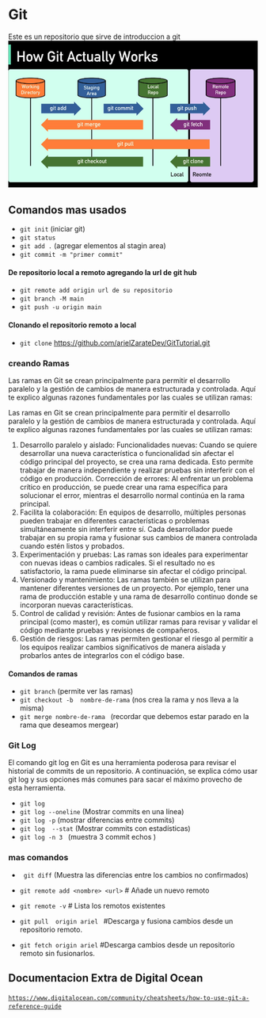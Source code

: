 # Git

Este es un repositorio que sirve de introduccion a git
![git](public/images/git.png)

## Comandos mas usados

- `git init` (iniciar git)
- `git status`
- `git add .` (agregar elementos al stagin area)
- `git commit -m "primer commit"`

#### De repositorio local a remoto agregando la url de git hub

- `git remote add origin url de su repositorio`
- `git branch -M main`
- `git push -u origin main`

#### Clonando el repositorio remoto a local

- `git clone` https://github.com/arielZarateDev/GitTutorial.git

### creando Ramas

Las ramas en Git se crean principalmente para permitir el desarrollo paralelo y la gestión de cambios de manera estructurada y controlada. Aquí te explico algunas razones fundamentales por las cuales se utilizan ramas:

Las ramas en Git se crean principalmente para permitir el desarrollo paralelo y la gestión de cambios de manera estructurada y controlada. Aquí te explico algunas razones fundamentales por las cuales se utilizan ramas:

1. Desarrollo paralelo y aislado:
   Funcionalidades nuevas: Cuando se quiere desarrollar una nueva característica o funcionalidad sin afectar el código principal del proyecto, se crea una rama dedicada. Esto permite trabajar de manera independiente y realizar pruebas sin interferir con el código en producción.
   Corrección de errores: Al enfrentar un problema crítico en producción, se puede crear una rama específica para solucionar el error, mientras el desarrollo normal continúa en la rama principal.
2. Facilita la colaboración:
   En equipos de desarrollo, múltiples personas pueden trabajar en diferentes características o problemas simultáneamente sin interferir entre sí. Cada desarrollador puede trabajar en su propia rama y fusionar sus cambios de manera controlada cuando estén listos y probados.
3. Experimentación y pruebas:
   Las ramas son ideales para experimentar con nuevas ideas o cambios radicales. Si el resultado no es satisfactorio, la rama puede eliminarse sin afectar el código principal.
4. Versionado y mantenimiento:
   Las ramas también se utilizan para mantener diferentes versiones de un proyecto. Por ejemplo, tener una rama de producción estable y una rama de desarrollo continuo donde se incorporan nuevas características.
5. Control de calidad y revisión:
   Antes de fusionar cambios en la rama principal (como master), es común utilizar ramas para revisar y validar el código mediante pruebas y revisiones de compañeros.
6. Gestión de riesgos:
   Las ramas permiten gestionar el riesgo al permitir a los equipos realizar cambios significativos de manera aislada y probarlos antes de integrarlos con el código base.

#### Comandos de ramas

- `git branch` (permite ver las ramas)
- `git checkout -b  nombre-de-rama` (nos crea la rama y nos lleva a la misma)
- `git merge nombre-de-rama ` (recordar que debemos estar parado en la rama que deseamos mergear)

### Git Log

El comando git log en Git es una herramienta poderosa para revisar el historial de commits de un repositorio. A continuación, se explica cómo usar git log y sus opciones más comunes para sacar el máximo provecho de esta herramienta.

- `git log`
- `git log --oneline` (Mostrar commits en una línea)
- `git log -p` (mostrar diferencias entre commits)
- `git log  --stat` (Mostrar commits con estadísticas)
- `git log -n 3 ` (muestra 3 commit echos )

### mas comandos

- ` git diff` (Muestra las diferencias entre los cambios no confirmados)

- `git remote add <nombre> <url>` # Añade un nuevo remoto

- `git remote -v` # Lista los remotos existentes

- `git pull  origin ariel ` #Descarga y fusiona cambios desde un repositorio remoto.

- `git fetch origin ariel` #Descarga cambios desde un repositorio remoto sin fusionarlos.

## Documentacion Extra de Digital Ocean

[`https://www.digitalocean.com/community/cheatsheets/how-to-use-git-a-reference-guide`](`https://www.digitalocean.com/community/cheatsheets/how-to-use-git-a-reference-guide`)
